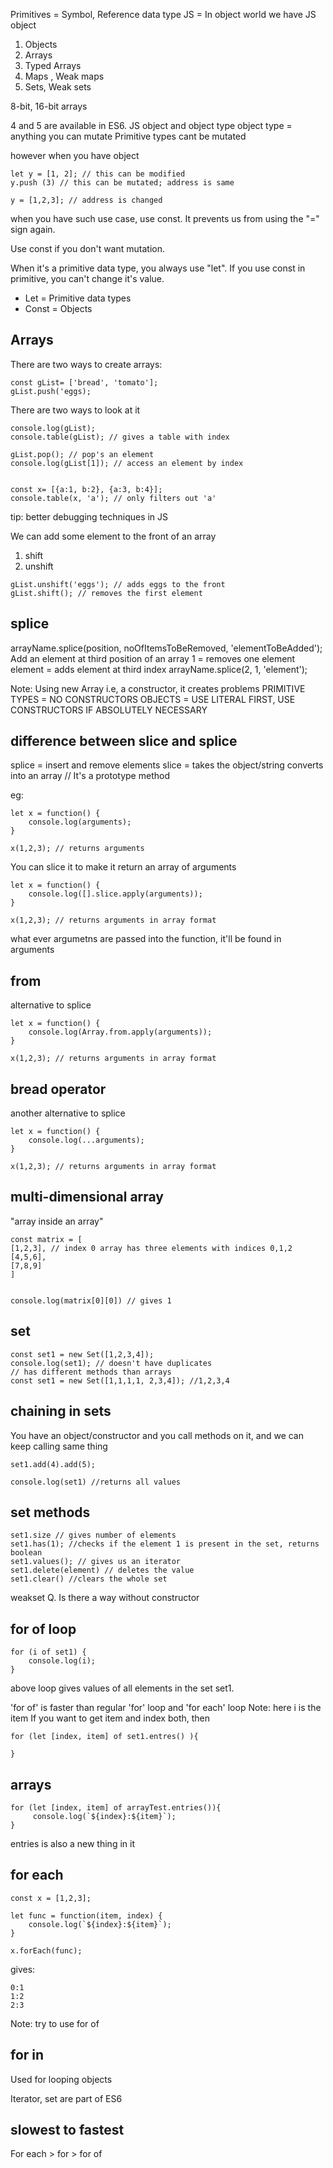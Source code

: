 
Primitives = Symbol,
Reference data type JS =
In object world we have JS object
1. Objects
2. Arrays
3. Typed Arrays
4. Maps , Weak maps
5. Sets, Weak sets

8-bit, 16-bit arrays

4 and 5 are available in ES6.
JS object and object type
object type = anything you can mutate
Primitive types cant be mutated

however when you have object
```
let y = [1, 2]; // this can be modified
y.push (3) // this can be mutated; address is same

y = [1,2,3]; // address is changed
```
when you have such use case, use const. It prevents us from using the "=" sign again.

Use const if you don't want mutation.

When it's a primitive data type, you always use "let". If you use const in primitive, you can't change it's value.


* Let = Primitive data types
* Const = Objects


Arrays
------
There are two ways to create arrays:
```
const gList= ['bread', 'tomato'];
gList.push('eggs);
```
There are two ways to look at it
```
console.log(gList);
console.table(gList); // gives a table with index

gList.pop(); // pop's an element
console.log(gList[1]); // access an element by index


const x= [{a:1, b:2}, {a:3, b:4}];
console.table(x, 'a'); // only filters out 'a'
```
tip: better debugging techniques in JS


We can add some element to the front of an array
1. shift
2. unshift
```
gList.unshift('eggs'); // adds eggs to the front
gList.shift(); // removes the first element
```
splice
------

arrayName.splice(position, noOfItemsToBeRemoved, 'elementToBeAdded');
Add an element at third position of an array
1 = removes one element
element = adds element at third index
arrayName.splice(2, 1, 'element');

Note: Using new Array i.e, a constructor, it creates problems
PRIMITIVE TYPES = NO CONSTRUCTORS
OBJECTS = USE LITERAL FIRST, USE CONSTRUCTORS IF ABSOLUTELY NECESSARY

difference between slice and splice
-----------------------------------
splice = insert and remove elements
slice = takes the object/string converts into an array // It's a prototype method

eg:
```
let x = function() {
    console.log(arguments);
}

x(1,2,3); // returns arguments
```
You can slice it to make it return an array of arguments
```
let x = function() {
    console.log([].slice.apply(arguments));
}

x(1,2,3); // returns arguments in array format
```

what ever argumetns are passed into the function, it'll be found in arguments


from
----
alternative to splice
```
let x = function() {
    console.log(Array.from.apply(arguments));
}

x(1,2,3); // returns arguments in array format
```
bread operator
----------------
another alternative to splice
```
let x = function() {
    console.log(...arguments);
}

x(1,2,3); // returns arguments in array format
```
multi-dimensional array
------------------------
"array inside an array"
```
const matrix = [
[1,2,3], // index 0 array has three elements with indices 0,1,2
[4,5,6],
[7,8,9]
]


console.log(matrix[0][0]) // gives 1
```

set
---
```
const set1 = new Set([1,2,3,4]);
console.log(set1); // doesn't have duplicates
// has different methods than arrays
const set1 = new Set([1,1,1,1, 2,3,4]); //1,2,3,4
```

chaining in sets
----------------
You have an object/constructor and you call methods on it, and we can keep calling same thing
```
set1.add(4).add(5);

console.log(set1) //returns all values
```

set methods
------------
```
set1.size // gives number of elements
set1.has(1); //checks if the element 1 is present in the set, returns boolean
set1.values(); // gives us an iterator
set1.delete(element) // deletes the value
set1.clear() //clears the whole set
```

weakset
Q. Is there  a way without constructor

for of loop
-----------
```
for (i of set1) {
    console.log(i);
}
```
above loop gives values of all elements in the set set1.

'for of' is faster than regular 'for' loop and 'for each' loop
Note: here i is the item
If you want to get item and index both, then
```
for (let [index, item] of set1.entres() ){

}
```
arrays
-----------
```
for (let [index, item] of arrayTest.entries()){
     console.log(`${index}:${item}`);
}
```
entries is also a new thing in it

for each
----------
```
const x = [1,2,3];

let func = function(item, index) {
    console.log(`${index}:${item}`);
}

x.forEach(func);
```
gives:
```
0:1
1:2
2:3
```
Note: try to use for of

for in
-------
Used for looping objects

Iterator, set are part of ES6

slowest to fastest
--------------------
For each > for > for of
